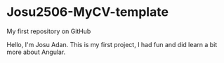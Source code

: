 # Josu2506-MyCV-template

My first repository on GitHub

Hello, I'm Josu Adan. This is my first project, I had fun and did learn a bit more about Angular.
